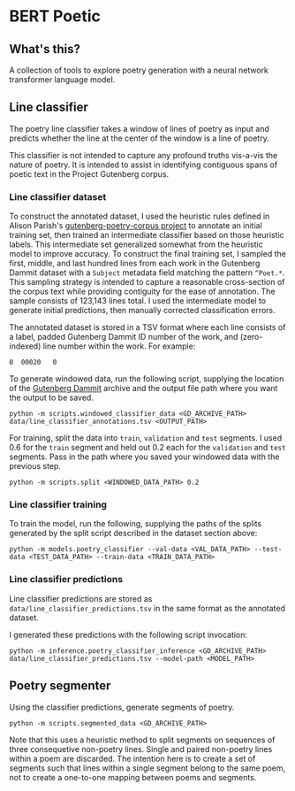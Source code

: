 # BERT Poetic

## What's this?

A collection of tools to explore poetry generation with a neural network
transformer language model.

## Line classifier

The poetry line classifier takes a window of lines of poetry as input and
predicts whether the line at the center of the window is a line of poetry.

This classifier is not intended to capture any profound truths vis-a-vis the
nature of poetry. It is intended to assist in identifying contiguous spans of
poetic text in the Project Gutenberg corpus.

### Line classifier dataset

To construct the annotated dataset, I used the heuristic rules defined in
Alison Parish's [gutenberg-poetry-corpus
project](https://github.com/aparrish/gutenberg-poetry-corpus) to annotate an
initial training set, then trained an intermediate classifier based on those
heuristic labels. This intermediate set generalized somewhat from the heuristic
model to improve accuracy. To construct the final training set, I sampled the
first, middle, and last hundred lines from each work in the Gutenberg Dammit
dataset with a `Subject` metadata field matching the pattern `^Poet.*`. This
sampling strategy is intended to capture a reasonable cross-section of the
corpus text while providing contiguity for the ease of annotation. The sample
consists of 123,143 lines total. I used the intermediate model to generate
initial predictions, then manually corrected classification errors.

The annotated dataset is stored in a TSV format where each line consists of a
label, padded Gutenberg Dammit ID number of the work, and (zero-indexed) line
number within the work. For example:

`0	00020	0`

To generate windowed data, run the following script, supplying the location of
the [Gutenberg Dammit](https://github.com/aparrish/gutenberg-dammit) archive
and the output file path where you want the output to be saved.

    python -m scripts.windowed_classifier_data <GD_ARCHIVE_PATH> data/line_classifier_annotations.tsv <OUTPUT_PATH>

For training, split the data into `train`, `validation` and `test` segments. I
used 0.6 for the `train` segment and held out 0.2 each for the `validation` and
`test` segments. Pass in the path where you saved your windowed data with the
previous step.

    python -m scripts.split <WINDOWED_DATA_PATH> 0.2

### Line classifier training

To train the model, run the following, supplying the paths of the splits
generated by the split script described in the dataset section above:

    python -m models.poetry_classifier --val-data <VAL_DATA_PATH> --test-data <TEST_DATA_PATH> --train-data <TRAIN_DATA_PATH>

### Line classifier predictions

Line classifier predictions are stored as `data/line_classifier_predictions.tsv` in
the same format as the annotated dataset.

I generated these predictions with the following script invocation:

    python -m inference.poetry_classifier_inference <GD_ARCHIVE_PATH> data/line_classifier_predictions.tsv --model-path <MODEL_PATH>

## Poetry segmenter

Using the classifier predictions, generate segments of poetry.

    python -m scripts.segmented_data <GD_ARCHIVE_PATH>

Note that this uses a heuristic method to split segments on sequences of three
consequetive non-poetry lines. Single and paired non-poetry lines within a poem
are discarded. The intention here is to create a set of segments such that
lines within a single segment belong to the same poem, not to create a
one-to-one mapping between poems and segments.
